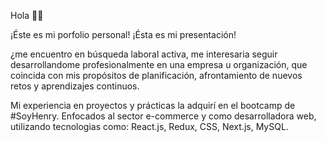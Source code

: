 Hola 👋🏻

¡Éste es mi porfolio personal!
¡Ésta es mi presentación!

¿me encuentro en búsqueda laboral activa, me interesaria seguir desarrollandome profesionalmente en una empresa u organización, que coincida con mis propósitos de planificación, afrontamiento de nuevos retos y aprendizajes continuos. 

Mi experiencia en proyectos y prácticas la adquirí en el bootcamp de #SoyHenry. Enfocados al sector e-commerce y
como desarrolladora web, utilizando tecnologias como: React.js, Redux, CSS, Next.js, MySQL.

